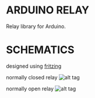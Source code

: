 # ARDUINO RELAY
Relay library for Arduino.

# SCHEMATICS
designed using <a href="http://fritzing.org/home/">fritzing </a>

normally closed relay
![alt tag](http://i.imgur.com/o5Nc84f.png)

normally open relay
![alt tag](http://i.imgur.com/jLtlQku.png)
